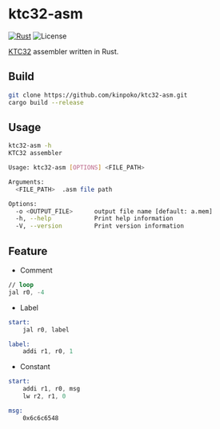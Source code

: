# ktc32-asm

[![Rust](https://github.com/kinpoko/ktc32-asm/actions/workflows/rust.yml/badge.svg)](https://github.com/kinpoko/ktc32-asm/actions/workflows/rust.yml)
![License](https://img.shields.io/github/license/kinpoko/ktc32-asm?color=blue)

[KTC32](https://github.com/kinpoko/ktc32) assembler written in Rust.

## Build

```bash
git clone https://github.com/kinpoko/ktc32-asm.git
cargo build --release
```

## Usage

```bash
ktc32-asm -h
KTC32 assembler

Usage: ktc32-asm [OPTIONS] <FILE_PATH>

Arguments:
  <FILE_PATH>  .asm file path

Options:
  -o <OUTPUT_FILE>      output file name [default: a.mem]
  -h, --help            Print help information
  -V, --version         Print version information
```

## Feature

- Comment

```asm
// loop
jal r0, -4
```

- Label

```asm
start:
	jal r0, label

label:
	addi r1, r0, 1
```

- Constant

```asm
start:
	addi r1, r0, msg
	lw r2, r1, 0

msg:
	0x6c6c6548
```
